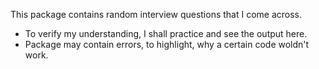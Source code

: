 This package contains random interview questions that I come across.
- To verify my understanding, I shall practice and see the output here.
- Package may contain errors, to highlight, why a certain code woldn't work.